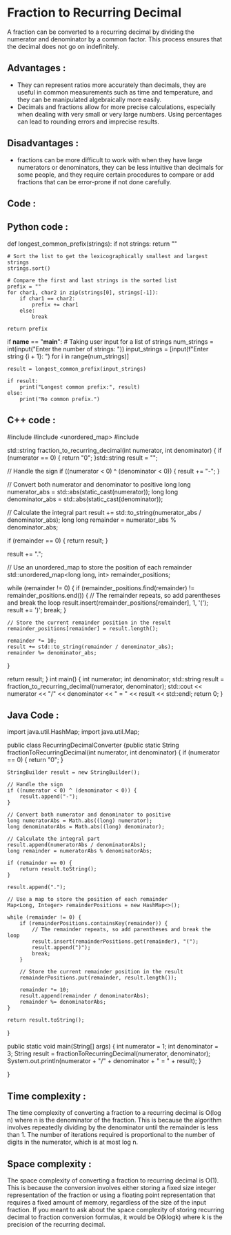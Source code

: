 # Fraction to Recurring Decimal

A fraction can be converted to a recurring decimal by dividing the numerator and denominator by a common factor. This process ensures that the decimal does not go on indefinitely.

## Advantages :

- They can represent ratios more accurately than decimals, they are useful in common measurements such as time and temperature, and they can be manipulated algebraically more easily.
- Decimals and fractions allow for more precise calculations, especially when dealing with very small or very large numbers. Using percentages can lead to rounding errors and imprecise results.

## Disadvantages :

- fractions can be more difficult to work with when they have large numerators or denominators, they can be less intuitive than decimals for some people, and they require certain procedures to compare or add fractions that can be error-prone if not done carefully.

## Code :

## Python code :


def longest_common_prefix(strings):
    if not strings:
        return ""

    # Sort the list to get the lexicographically smallest and largest strings
    strings.sort()

    # Compare the first and last strings in the sorted list
    prefix = ""
    for char1, char2 in zip(strings[0], strings[-1]):
        if char1 == char2:
            prefix += char1
        else:
            break

    return prefix

if __name__ == "__main__":
    # Taking user input for a list of strings
    num_strings = int(input("Enter the number of strings: "))
    input_strings = [input(f"Enter string {i + 1}: ") for i in range(num_strings)]

    result = longest_common_prefix(input_strings)

    if result:
        print("Longest common prefix:", result)
    else:
        print("No common prefix.")


## C++ code :

#include <iostream>
#include <unordered_map>
#include <string>

std::string fraction_to_recurring_decimal(int numerator, int denominator) {
if (numerator == 0) {
return "0";
}std::string result = "";

// Handle the sign
if ((numerator < 0) ^ (denominator < 0)) {
    result += "-";
}

// Convert both numerator and denominator to positive
long long numerator_abs = std::abs(static_cast<long long>(numerator));
long long denominator_abs = std::abs(static_cast<long long>(denominator));

// Calculate the integral part
result += std::to_string(numerator_abs / denominator_abs);
long long remainder = numerator_abs % denominator_abs;

if (remainder == 0) {
    return result;
}

result += ".";

// Use an unordered_map to store the position of each remainder
std::unordered_map<long long, int> remainder_positions;

while (remainder != 0) {
    if (remainder_positions.find(remainder) != remainder_positions.end()) {
        // The remainder repeats, so add parentheses and break the loop
        result.insert(remainder_positions[remainder], 1, '(');
        result += ')';
        break;
    }

    // Store the current remainder position in the result
    remainder_positions[remainder] = result.length();

    remainder *= 10;
    result += std::to_string(remainder / denominator_abs);
    remainder %= denominator_abs;
}

return result;
}
int main() {
int numerator;
int denominator;
std::string result = fraction_to_recurring_decimal(numerator, denominator);
std::cout << numerator << "/" << denominator << " = " << result << std::endl;
return 0;
}

## Java Code :

import java.util.HashMap;
import java.util.Map;

public class RecurringDecimalConverter {public static String fractionToRecurringDecimal(int numerator, int denominator) {
    if (numerator == 0) {
        return "0";
    }

    StringBuilder result = new StringBuilder();

    // Handle the sign
    if ((numerator < 0) ^ (denominator < 0)) {
        result.append("-");
    }

    // Convert both numerator and denominator to positive
    long numeratorAbs = Math.abs((long) numerator);
    long denominatorAbs = Math.abs((long) denominator);

    // Calculate the integral part
    result.append(numeratorAbs / denominatorAbs);
    long remainder = numeratorAbs % denominatorAbs;

    if (remainder == 0) {
        return result.toString();
    }

    result.append(".");

    // Use a map to store the position of each remainder
    Map<Long, Integer> remainderPositions = new HashMap<>();

    while (remainder != 0) {
        if (remainderPositions.containsKey(remainder)) {
            // The remainder repeats, so add parentheses and break the loop
            result.insert(remainderPositions.get(remainder), "(");
            result.append(")");
            break;
        }

        // Store the current remainder position in the result
        remainderPositions.put(remainder, result.length());

        remainder *= 10;
        result.append(remainder / denominatorAbs);
        remainder %= denominatorAbs;
    }

    return result.toString();
}

public static void main(String[] args) {
    int numerator = 1;
    int denominator = 3;
    String result = fractionToRecurringDecimal(numerator, denominator);
    System.out.println(numerator + "/" + denominator + " = " + result);
}

}

## Time complexity :

The time complexity of converting a fraction to a recurring decimal is O(log n) where n is the denominator of the fraction. This is because the algorithm involves repeatedly dividing by the denominator until the remainder is less than 1. The number of iterations required is proportional to the number of digits in the numerator, which is at most log n.

## Space complexity :

The space complexity of converting a fraction to recurring decimal is O(1). This is because the conversion involves either storing a fixed size integer representation of the fraction or using a floating point representation that requires a fixed amount of memory, regardless of the size of the input fraction. If you meant to ask about the space complexity of storing recurring decimal to fraction conversion formulas, it would be O(klogk) where k is the precision of the recurring decimal.
